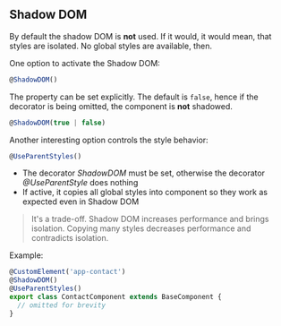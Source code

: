 
## Shadow DOM

By default the shadow DOM is ____not____ used. If it would, it would mean, that styles are isolated. No global styles are available, then.

One option to activate the Shadow DOM:

~~~ts
@ShadowDOM()
~~~

The property can be set explicitly. The default is `false`, hence if the decorator is being omitted, the component is ____not____ shadowed.

~~~ts
@ShadowDOM(true | false)
~~~

Another interesting option controls the style behavior:

~~~ts
@UseParentStyles()
~~~

* The decorator *ShadowDOM* must be set, otherwise the decorator *@UseParentStyle* does nothing
* If active, it copies all global styles into component so they work as expected even in Shadow DOM

> It's a trade-off. Shadow DOM increases performance and brings isolation. Copying many styles decreases performance and contradicts isolation.

Example:

~~~ts
@CustomElement('app-contact')
@ShadowDOM()
@UseParentStyles()
export class ContactComponent extends BaseComponent {
  // omitted for brevity
}
~~~



